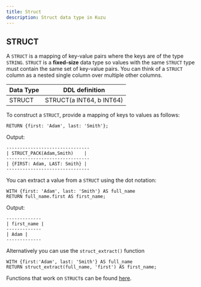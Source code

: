 ```yaml
---
title: Struct
description: Struct data type in Kuzu
---
```


## STRUCT

A `STRUCT` is a mapping of key-value pairs where the keys are of the type `STRING`. `STRUCT` is a
**fixed-size** data type so values with the same `STRUCT` type must contain the same set of key-value pairs.
You can think of a `STRUCT` column as a nested single column over multiple other columns.

| Data Type | DDL definition |
| --- | --- |
| STRUCT | STRUCT(a INT64, b INT64) |

To construct a `STRUCT`, provide a mapping of keys to values as follows:

```cypher
RETURN {first: 'Adam', last: 'Smith'};
```

Output:
```
-------------------------------
| STRUCT_PACK(Adam,Smith)    |
-------------------------------
| {FIRST: Adam, LAST: Smith} |
-------------------------------
```

You can extract a value from a `STRUCT` using the dot notation:

```cypher
WITH {first: 'Adam', last: 'Smith'} AS full_name
RETURN full_name.first AS first_name;
```
Output:
```
-------------
| first_name |
-------------
| Adam |
-------------
```

Alternatively you can use the `struct_extract()` function
```cypher
WITH {first:'Adam', last: 'Smith'} AS full_name
RETURN struct_extract(full_name, 'first') AS first_name;
```

Functions that work on `STRUCT`s can be found [here](/cypher/expressions/struct-functions).